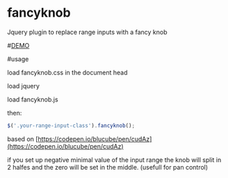# fancyknob
Jquery plugin to replace range inputs with a fancy knob


#[DEMO](https://azopcorp.github.io/fancyknob/)




#usage

load fancyknob.css in the document head

load jquery

load fancyknob.js

then:
```javascript
$('.your-range-input-class').fancyknob();

```

based on [https://codepen.io/blucube/pen/cudAz](https://codepen.io/blucube/pen/cudAz)


if you set up negative minimal value of the input range the knob will split in 2 halfes and the zero will be set in the middle. 
(usefull for pan control)
